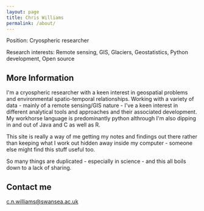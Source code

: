 ```yaml
---
layout: page
title: Chris Williams
permalink: /about/
---
```


Position: Cryospheric researcher

Research interests: Remote sensing, GIS, Glaciers, Geostatistics, Python development, Open source

## More Information

I'm a cryospheric researcher with a keen interest in geospatial problems and environmental spatio-temporal relationships. Working with a variety of data - mainly of a remote sensing/GIS nature - I've a keen interest in different analytical tools and approaches and their associated development. My workhorse language is predominantly python althrough I'm also dipping in and out of Java and C as well as R. 

This site is really a way of me getting my notes and findings out there rather than keeping what I work out hidden away inside my computer - someone else might find this stuff useful too. 

So many things are duplicated - especially in science - and this all boils down to a lack of sharing.

## Contact me

[c.n.williams@swansea.ac.uk](mailto:c.n.williams@swansea.ac.uk)
